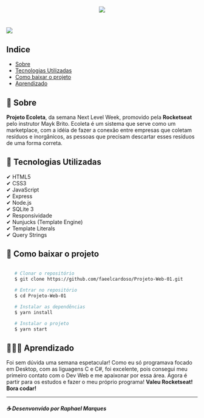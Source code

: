 <h1 align="center">
    <img src="https://ik.imagekit.io/mgmhn2zpr6/logo_RQyk4R0gw.svg">
</h1>

<h1>
    <img src="/nlw/public/assets/ecoleta.gif">
</h1>

## Indice
- [Sobre](#-sobre)
- [Tecnologias Utilizadas](#-tecnologias-utilizadas)
- [Como baixar o projeto](#-como-baixar-o-projeto)
- [Aprendizado](#-aprendizado)

## 📜 Sobre
**Projeto Ecoleta**, da semana Next Level Week, promovido pela **Rocketseat** pelo instrutor Mayk Brito.
Ecoleta é um sistema que serve como um marketplace, com a idéia de fazer a conexão entre empresas que coletam resíduos e inorgânicos, as pessoas que precisam descartar esses resíduos de uma forma correta.

## 🚀 Tecnologias Utilizadas

 ✔ HTML5 <br>
 ✔ CSS3 <br>
 ✔ JavaScript <br>
 ✔ Express <br>
 ✔ Node.js <br>
 ✔ SQLite 3 <br>
 ✔ Responsividade <br>
 ✔ Nunjucks (Template Engine) <br>
 ✔ Template Literals <br>
 ✔ Query Strings <br>

 ## 📁 Como baixar o projeto

 ```bash

    # Clonar o repositório
    $ git clone https://github.com/faeelcardoso/Projeto-Web-01.git
    
    # Entrar no repositório
    $ cd Projeto-Web-01

    # Instalar as dependências
    $ yarn install

    # Instalar o projeto
    $ yarn start

 ```

## 👨🏻‍💻 Aprendizado
Foi sem dúvida uma semana espetacular! Como eu só programava focado em Desktop, com as liguagens C e C#, foi excelente, pois consegui meu primeiro contato com o Dev Web e me apaixonar por essa área. Agora é partir para os estudos e fazer o meu próprio programa! **Valeu Rocketseat! Bora codar!**

---
##### ☕ Desenvonvido por Raphael Marques